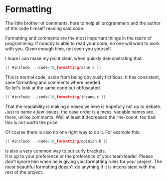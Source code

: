 # Formatting

The little brother of comments, here to help all programmers and the author of
the code himself reading said code.  
  
Formatting and comments are the most important things in the realm of
programming. If nobody is able to read your code, no one will want to work with
you. Given enough time, not even you yourself.  
  
I hope i can make my point clear, when quickly demonstrating that:  

```c
{{ #include ../code/10_formatting/sane.c }}
```

This is normal code, aside from being obviously fictitious. It has consistent,
sane formatting and comments where needed.  
So let's look at the same code but obfuscated.  

```c
{{ #include ../code/10_formatting/insane.c }}
```

That the readability is making a nosedive here is hopefully not up to debate.
Just to name a _few_ issues, the case order is a mess, variable names are...
there, unlike comments. Well at least it decreased the line-count, too bad this
is not worth the price.  
  
Of course there is also no one right way to do it. For example this:  

```c
{{ #include ../code/10_formatting/opinion.h }}
```

is also a very common way to put curly brackets.  
It is up to your preference or the preference of your team leader. Please don't
ignore him when he is giving you formatting rules for your project.
The most beautiful formatting doesn't do anything if it is inconsistent with the
rest of the project.  
